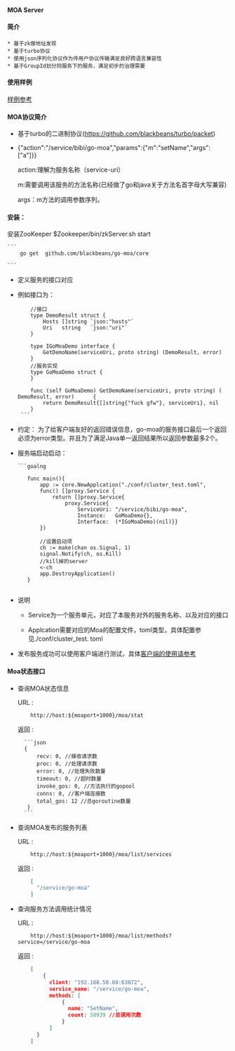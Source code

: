 #### MOA Server

#### 简介
    * 基于zk做地址发现
    * 基于turbo协议
    * 使用json序列化协议作为传用户协议传输满足良好跨语言兼容性
    * 基于GroupId划分同服务下的服务，满足初步的治理需要

#### 使用样例
   [样例参考](https://github.com/blackbeans/go-moa-demo)

#### MOA协议简介

   * 基于turbo的二进制协议(https://github.com/blackbeans/turbo/packet)

   * {"action":"/service/bibi/go-moa","params":{"m":"setName","args":["a"]}}
      
      action:理解为服务名称（service-uri）
      
      m:需要调用该服务的方法名称(已经做了go和java关于方法名首字母大写兼容)
      
      args：m方法的调用参数序列。


#### 安装：
    
   安装ZooKeeper
    $Zookeeper/bin/zkServer.sh start
    
    ```
        go get  github.com/blackbeans/go-moa/core
      
    ```
   
   * 定义服务的接口对应
   
   - 例如接口为：

        ```goalng
            //接口
            type DemoResult struct {
                Hosts []string `json:"hosts"`
                Uri   string   `json:"uri"`
            }
            
            type IGoMoaDemo interface {
                GetDemoName(serviceUri, proto string) (DemoResult, error)
            }
            //服务实现
            type GoMoaDemo struct {
            }
            
            func (self GoMoaDemo) GetDemoName(serviceUri, proto string) (   DemoResult, error)      {
                return DemoResult{[]string{"fuck gfw"}, serviceUri}, nil
            }
         ```
   - 约定：
            为了给客户端友好的返回错误信息，go-moa的服务接口最后一个返回必须为error类型。并且为了满足Java单一返回结果所以返回参数最多2个。
            
   * 服务端启动启动：
    
         ```goalng
    
            func main(){
                app := core.NewApplcation("./conf/cluster_test.toml", 
                func() []proxy.Service {
                    return []proxy.Service{
                        proxy.Service{
                            ServiceUri: "/service/bibi/go-moa",
                            Instance:   GoMoaDemo{},
                            Interface:  (*IGoMoaDemo)(nil)}}
                })
            
                //设置启动项
                ch := make(chan os.Signal, 1)
                signal.Notify(ch, os.Kill)
                //kill掉的server
                <-ch
                app.DestroyApplication()
            }
    
        ```

   * 说明
        - Service为一个服务单元，对应了本服务对外的服务名称、以及对应的接口
    
        - Applcation需要对应的Moa的配置文件，toml类型，具体配置参见./conf/cluster_test. toml
   * 发布服务成功可以使用客户端进行测试，具体[客户端的使用请参考](http://github.com/blackbeans/go-moa-client/blob/master/README.md)

#### Moa状态接口
    
* 查询MOA状态信息 
    
    URL : 
    ```http
        http://host:${moaport+1000}/moa/stat
    ```
    返回 :
    
        ```json
        {
            recv: 0, //接收请求数
            proc: 0, //处理请求数
            error: 0, //处理失败数量
            timeout: 0, //超时数量
            invoke_gos: 0, //方法执行的gopool 
            conns: 0, //客户端连接数
            total_gos: 12 //总goroutine数量
         }
        ```
* 查询MOA发布的服务列表

    URL :
     
    ```http
        http://host:${moaport+1000}/moa/list/services
    ```   
    返回 :
    
    ```json
        [
          "/service/go-moa"
        ]

    ```  
   
* 查询服务方法调用统计情况
    
    URL :  
    
    ```http
        http://host:${moaport+1000}/moa/list/methods?service=/service/go-moa
    ```
    返回 :
    
    ```json
        [
            {
              client: "192.168.50.88:63072",
              service_name: "/service/go-moa",
              methods: [
                  {
                    name: "SetName",
                    count: 58939 //总调用次数
                  }
              ]
          }
        ]      
    ```